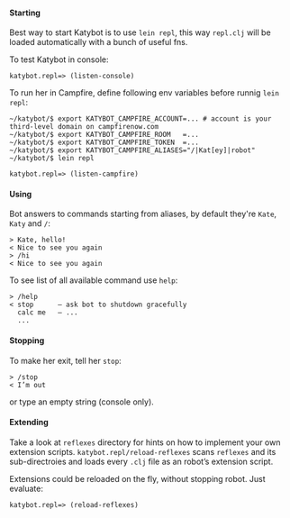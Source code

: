 #### Starting

Best way to start Katybot is to use `lein repl`, this way `repl.clj` will be loaded automatically with a bunch of useful fns.

To test Katybot in console:

    katybot.repl=> (listen-console)

To run her in Campfire, define following env variables before runnig `lein repl`:

    ~/katybot/$ export KATYBOT_CAMPFIRE_ACCOUNT=... # account is your third-level domain on campfirenow.com
    ~/katybot/$ export KATYBOT_CAMPFIRE_ROOM   =...
    ~/katybot/$ export KATYBOT_CAMPFIRE_TOKEN  =...
    ~/katybot/$ export KATYBOT_CAMPFIRE_ALIASES="/|Kat[ey]|robot"
    ~/katybot/$ lein repl

    katybot.repl=> (listen-campfire)


#### Using

Bot answers to commands starting from aliases, by default they're `Kate`, `Katy` and `/`:

    > Kate, hello!
    < Nice to see you again
    > /hi
    < Nice to see you again

To see list of all available command use `help`:

    > /help
    < stop      — ask bot to shutdown gracefully
      calc me   — ...
      ...


#### Stopping

To make her exit, tell her `stop`:

    > /stop
    < I’m out

or type an empty string (console only).


#### Extending

Take a look at `reflexes` directory for hints on how to implement your own extension scripts. `katybot.repl/reload-reflexes` scans `reflexes` and its sub-directroies and loads every `.clj` file as an robot’s extension script.

Extensions could be reloaded on the fly, without stopping robot. Just evaluate:

    katybot.repl=> (reload-reflexes)
